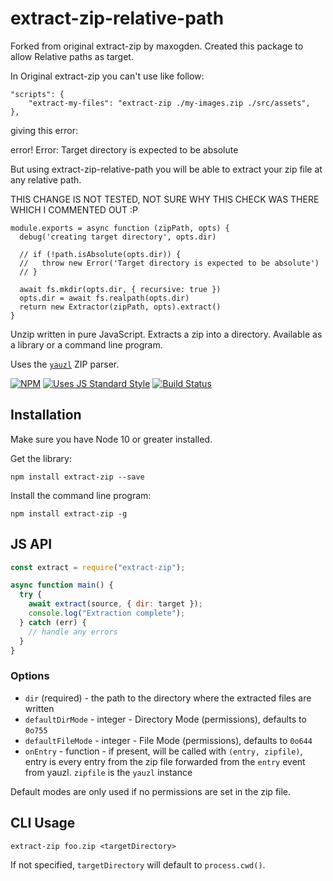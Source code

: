 # extract-zip-relative-path

Forked from original extract-zip by maxogden. Created this package to allow Relative paths as target.

In Original extract-zip you can't use like follow:

```
"scripts": {
    "extract-my-files": "extract-zip ./my-images.zip ./src/assets",
},
```

giving this error:

error! Error: Target directory is expected to be absolute

But using extract-zip-relative-path you will be able to extract your zip file at any relative path.

THIS CHANGE IS NOT TESTED, NOT SURE WHY THIS CHECK WAS THERE WHICH I COMMENTED OUT :P

```
module.exports = async function (zipPath, opts) {
  debug('creating target directory', opts.dir)

  // if (!path.isAbsolute(opts.dir)) {
  //   throw new Error('Target directory is expected to be absolute')
  // }

  await fs.mkdir(opts.dir, { recursive: true })
  opts.dir = await fs.realpath(opts.dir)
  return new Extractor(zipPath, opts).extract()
}
```

Unzip written in pure JavaScript. Extracts a zip into a directory. Available as a library or a command line program.

Uses the [`yauzl`](http://npmjs.org/yauzl) ZIP parser.

[![NPM](https://nodei.co/npm/extract-zip.png?global=true)](https://npm.im/extract-zip)
[![Uses JS Standard Style](https://cdn.jsdelivr.net/gh/standard/standard/badge.svg)](https://github.com/standard/standard)
[![Build Status](https://github.com/maxogden/extract-zip/workflows/CI/badge.svg)](https://github.com/maxogden/extract-zip/actions?query=workflow%3ACI)

## Installation

Make sure you have Node 10 or greater installed.

Get the library:

```
npm install extract-zip --save
```

Install the command line program:

```
npm install extract-zip -g
```

## JS API

```javascript
const extract = require("extract-zip");

async function main() {
  try {
    await extract(source, { dir: target });
    console.log("Extraction complete");
  } catch (err) {
    // handle any errors
  }
}
```

### Options

- `dir` (required) - the path to the directory where the extracted files are written
- `defaultDirMode` - integer - Directory Mode (permissions), defaults to `0o755`
- `defaultFileMode` - integer - File Mode (permissions), defaults to `0o644`
- `onEntry` - function - if present, will be called with `(entry, zipfile)`, entry is every entry from the zip file forwarded from the `entry` event from yauzl. `zipfile` is the `yauzl` instance

Default modes are only used if no permissions are set in the zip file.

## CLI Usage

```
extract-zip foo.zip <targetDirectory>
```

If not specified, `targetDirectory` will default to `process.cwd()`.
